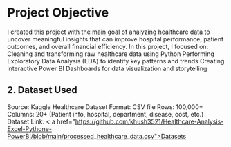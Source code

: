 # Project Objective

I created this project with the main goal of analyzing healthcare data to uncover meaningful insights that can improve hospital performance, patient outcomes, and overall financial efficiency.
In this project, I focused on: Cleaning and transforming raw healthcare data using Python Performing Exploratory Data Analysis (EDA) to identify key patterns and trends Creating interactive Power BI Dashboards for data visualization and storytelling

## 2. Dataset Used
Source: Kaggle Healthcare Dataset
Format: CSV file
Rows: 100,000+
Columns: 20+ (Patient info, hospital, department, disease, cost, etc.)
Dataset Link: < a href="https://github.com/khush3521/Healthcare-Analysis-Excel-Pythone-PowerBI/blob/main/processed_healthcare_data.csv">Datasets</a>
